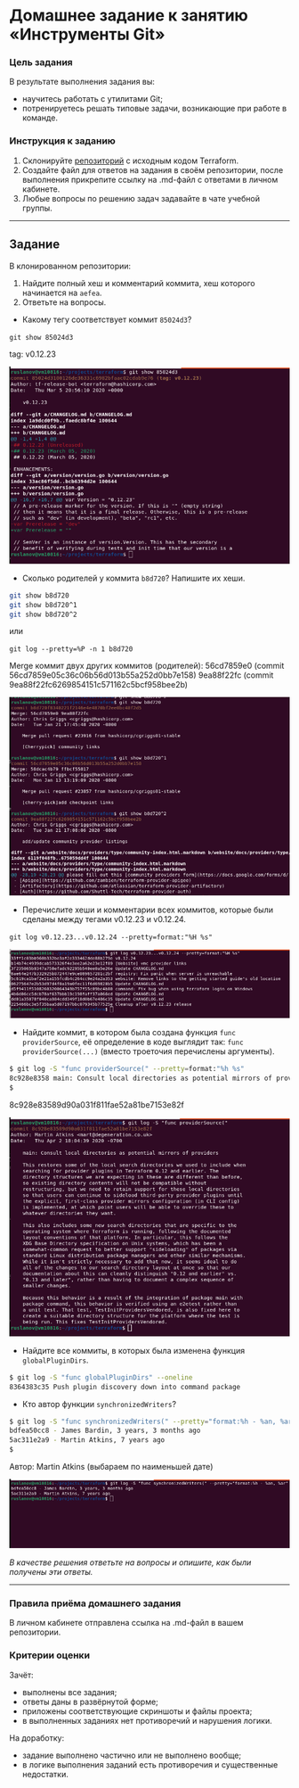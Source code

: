 # Домашнее задание к занятию «Инструменты Git»

### Цель задания

В результате выполнения задания вы:

* научитесь работать с утилитами Git;
* потренируетесь решать типовые задачи, возникающие при работе в команде. 

### Инструкция к заданию

1. Склонируйте [репозиторий](https://github.com/hashicorp/terraform) с исходным кодом Terraform.
2. Создайте файл для ответов на задания в своём репозитории, после выполнения прикрепите ссылку на .md-файл с ответами в личном кабинете.
3. Любые вопросы по решению задач задавайте в чате учебной группы.

------

## Задание

В клонированном репозитории:

1. Найдите полный хеш и комментарий коммита, хеш которого начинается на `aefea`.
2. Ответьте на вопросы.

* Какому тегу соответствует коммит `85024d3`?

`git show 85024d3`

tag: v0.12.23

![Какому тегу соответствует коммит 85024d3](img/hw-git-04-001.png)

* Сколько родителей у коммита `b8d720`? Напишите их хеши.

```bash
git show b8d720
git show b8d720^1
git show b8d720^2
```
или

`git log --pretty=%P -n 1 b8d720`

Merge коммит двух других коммитов (родителей): 56cd7859e0 (commit 56cd7859e05c36c06b56d013b55a252d0bb7e158) 9ea88f22fc (commit 9ea88f22fc6269854151c571162c5bcf958bee2b)

![Родители коммита b8d720](img/hw-git-04-003.png)

* Перечислите хеши и комментарии всех коммитов, которые были сделаны между тегами  v0.12.23 и v0.12.24.

`git log v0.12.23...v0.12.24 --pretty=format:"%H %s"`

![хеши и комментарии всех коммитов в диапазоне](img/hw-git-04-004.png)

* Найдите коммит, в котором была создана функция `func providerSource`, её определение в коде выглядит так: `func providerSource(...)` (вместо троеточия перечислены аргументы).

```bash
$ git log -S "func providerSource(" --pretty=format:"%h %s"
8c928e8358 main: Consult local directories as potential mirrors of providers
$
```

8c928e83589d90a031f811fae52a81be7153e82f

![Коммит с обьявлением функции func providerSource](img/hw-git-04-002.png)

* Найдите все коммиты, в которых была изменена функция `globalPluginDirs`.

```bash
$ git log -S "func globalPluginDirs" --oneline
8364383c35 Push plugin discovery down into command package
```

* Кто автор функции `synchronizedWriters`? 

```bash
$ git log -S "func synchronizedWriters(" --pretty="format:%h - %an, %ar"
bdfea50cc8 - James Bardin, 3 years, 3 months ago
5ac311e2a9 - Martin Atkins, 7 years ago
$ 
```

Автор: Martin Atkins (выбараем по наименьшей дате)

![Коммит с обьявлением функции func providerSource](img/hw-git-04-005.png)

*В качестве решения ответьте на вопросы и опишите, как были получены эти ответы.*

---

### Правила приёма домашнего задания

В личном кабинете отправлена ссылка на .md-файл в вашем репозитории.

### Критерии оценки

Зачёт:

* выполнены все задания;
* ответы даны в развёрнутой форме;
* приложены соответствующие скриншоты и файлы проекта;
* в выполненных заданиях нет противоречий и нарушения логики.

На доработку:

* задание выполнено частично или не выполнено вообще;
* в логике выполнения заданий есть противоречия и существенные недостатки.